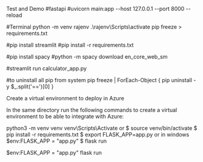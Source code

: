 Test and Demo
#fastapi
#uvicorn main:app --host 127.0.0.1 --port 8000 --reload

#Terminal
python -m venv rajenv
.\rajenv\Scripts\activate
pip freeze > requirements.txt

#pip install streamlit
#pip install -r requirements.txt

#pip install spacy
#python -m spacy download en_core_web_sm


#streamlit run calculator_app.py

#to uninstall all pip from system
pip freeze | ForEach-Object { pip uninstall -y $_.split('==')[0] }

Create a virtual environment to deploy in Azure

In the same directory run the following commands to create a virtual environment to be able to integrate with Azure:

python3 -m venv venv
venv\Scripts\Activate or
$ source venv/bin/activate
$ pip install -r requirements.txt
$ export FLASK_APP=app.py   or in windows $env:FLASK_APP = "app.py"
$ flask run

$env:FLASK_APP = "app.py"
flask run